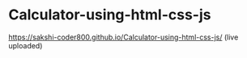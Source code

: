# Calculator-using-html-css-js

https://sakshi-coder800.github.io/Calculator-using-html-css-js/
(live uploaded)
